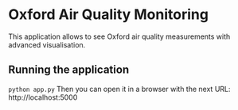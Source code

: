 # Oxford Air Quality Monitoring

This application allows to see Oxford air quality measurements with advanced visualisation.

## Running the application
```python app.py```
Then you can open it in a browser with the next URL: http://localhost:5000
